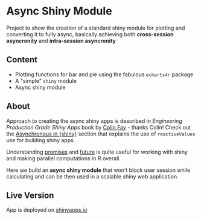 # Async Shiny Module

Project to show the creation of a standard shiny module for plotting and converting it to fully async, basically achieving both **cross-session asyncronity** and **intra-session asyncronity** 


## Content
-   Plotting functions for bar and pie using the fabulous `echarts4r` package
-   A "simple" `shiny` module
-   Async shiny module


## About
Approach to creating the async shiny apps is described in *Engineering Production Grade Shiny Apps* book by [Colin Fay](https://github.com/ColinFay) - thanks Colin! Check out the [Asynchronous in {shiny}](https://engineering-shiny.org/optimizing-shiny-code.html?q=async#asynchronous-in-shiny) section that explains the use of `reactiveValues` use for building shiny apps.


Understanding [promises](https://rstudio.github.io/promises/) and [future](https://future.futureverse.org/) is quite useful for working with shiny and making parallel computations in R overall.

Here we build an **async shiny module** that won't block user session while calculating and can be then used in a scalable shiny web application.

## Live Version
App is deployed on [shinyapps.io](https://deny.shinyapps.io/async_shiny/)

